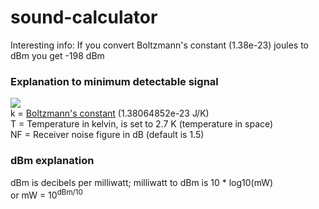 # sound-calculator
Interesting info: If you convert Boltzmann's constant (1.38e-23) joules to dBm you get -198 dBm
### Explanation to minimum detectable signal
![](/img/mds.png) <br/>
k = <a href="https://en.wikipedia.org/wiki/Boltzmann_constant">Boltzmann's constant</a> (1.38064852e-23 J/K) <br/>
T = Temperature in kelvin, is set to 2.7 K (temperature in space) <br/>
NF = Receiver noise figure in dB (default is 1.5)
### dBm explanation
dBm is decibels per milliwatt; milliwatt to dBm is 10 * log10(mW) <br/>
or mW = 10<sup>dBm/10</sup>
